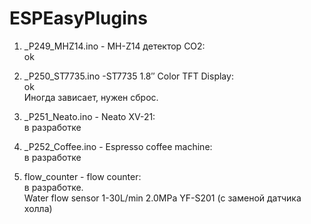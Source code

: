 # ESPEasyPlugins

1. _P249_MHZ14.ino - MH-Z14 детектор CO2:<br>
  ok
  
2. _P250_ST7735.ino -ST7735 1.8″ Color TFT Display:<br>
  ok<br>
  Иногда зависает, нужен сброс.
  
3. _P251_Neato.ino - Neato XV-21:<br>
  в разработке
  
4. _P252_Coffee.ino - Espresso coffee machine:<br>
  в разработке


5. flow_counter - flow counter:<br>
  в разработке.<br>
  Water flow sensor 1-30L/min 2.0MPa YF-S201 (с заменой датчика холла)
  
